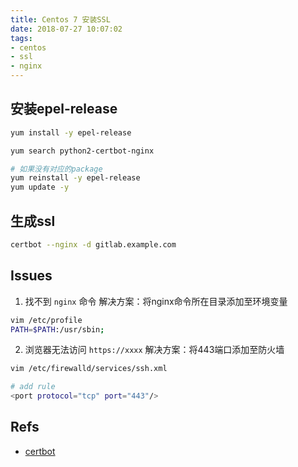 ```yaml
---
title: Centos 7 安装SSL
date: 2018-07-27 10:07:02
tags:
- centos
- ssl
- nginx
---
```


## 安装epel-release

```bash
yum install -y epel-release

yum search python2-certbot-nginx

# 如果没有对应的package
yum reinstall -y epel-release
yum update -y
```

## 生成ssl

```bash
certbot --nginx -d gitlab.example.com
```

## Issues
1. 找不到 `nginx` 命令
解决方案：将nginx命令所在目录添加至环境变量
```bash
vim /etc/profile
PATH=$PATH:/usr/sbin;
```

2. 浏览器无法访问 `https://xxxx`
解决方案：将443端口添加至防火墙
```bash
vim /etc/firewalld/services/ssh.xml

# add rule
<port protocol="tcp" port="443"/>
```

## Refs
- [certbot](https://certbot.eff.org/lets-encrypt/centosrhel7-nginx)



